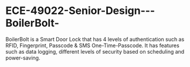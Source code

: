 # ECE-49022-Senior-Design---BoilerBolt-
BoilerBolt is a Smart Door Lock that has 4 levels of authentication such as RFID, Fingerprint, Passcode &amp; SMS One-Time-Passcode. It has features such as data logging, different levels of security based on scheduling and power-saving.
